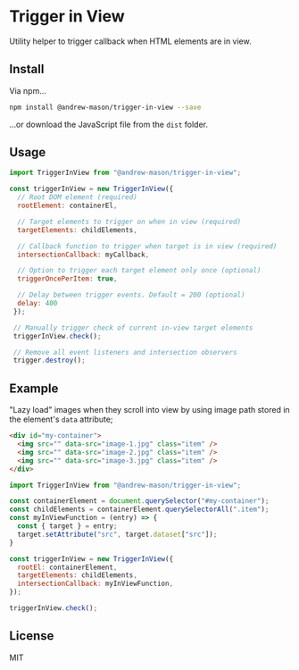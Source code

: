 # Trigger in View

Utility helper to trigger callback when HTML elements are in view.

## Install

Via npm...

```bash
npm install @andrew-mason/trigger-in-view --save
```

...or download the JavaScript file from the `dist` folder.

## Usage

```JavaScript
import TriggerInView from "@andrew-mason/trigger-in-view";

const triggerInView = new TriggerInView({
  // Root DOM element (required)
  rootElement: containerEl,

  // Target elements to trigger on when in view (required)
  targetElements: childElements,

  // Callback function to trigger when target is in view (required)
  intersectionCallback: myCallback,

  // Option to trigger each target element only once (optional)
  triggerOncePerItem: true,

  // Delay between trigger events. Default = 200 (optional)
  delay: 400
 });

 // Manually trigger check of current in-view target elements
 triggerInView.check();

 // Remove all event listeners and intersection observers
 trigger.destroy();
```

## Example

"Lazy load" images when they scroll into view by using image path stored in the
element's `data` attribute;

```HTML
<div id="my-container">
  <img src="" data-src="image-1.jpg" class="item" />
  <img src="" data-src="image-2.jpg" class="item" />
  <img src="" data-src="image-3.jpg" class="item" />
</div>

```

```JavaScript
import TriggerInView from "@andrew-mason/trigger-in-view";

const containerElement = document.querySelector("#my-container");
const childElements = containerElement.querySelectorAll(".item");
const myInViewFunction = (entry) => {
  const { target } = entry;
  target.setAttribute("src", target.dataset["src"]);
}

const triggerInView = new TriggerInView({
  rootEl: containerElement,
  targetElements: childElements,
  intersectionCallback: myInViewFunction,
});

triggerInView.check();
```

## License

MIT
